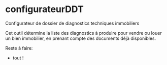 # configurateurDDT

Configurateur de dossier de diagnostics techniques immobiliers

Cet outil détermine la liste des diagnostics à produire pour vendre ou louer un bien immobilier, en prenant compte des documents déjà disponibles.

Reste à faire:

- tout !
